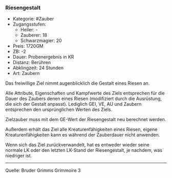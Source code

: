 ### Riesengestalt

- Kategorie: #Zauber
- Zugangsstufen:
  - Heiler: -
  - Zauberer: 18
  - Schwarzmagier: 20
- Preis: 1720GM
- ZB: -2
- Dauer: Probenergebnis in KR
- Distanz: Berühren
- Abklingzeit: 24 Stunden
- Art: Zaubern

Das freiwillige Ziel nimmt augenblicklich die Gestalt eines Riesen an.

Alle Attribute, Eigenschaften und Kampfwerte des Ziels entsprechen für die Dauer des Zaubers denen eines Riesen (modifiziert durch die Ausrüstung, die sich der Gestalt anpasst). Lediglich GEI, VE, AU und Zaubern entsprechen den ursprünglichen Werten des Ziels.

Zielzauber muss mit dem GE-Wert der Riesengestalt neu berechnet werden.

Außerdem erhält das Ziel alle Kreaturenfähigkeiten eines Riesen, eigene Kreaturenfähigkeiten kann es während der Zauberdauer nicht anwenden.

Wenn sich das Ziel zurückverwandelt, hat es entweder wieder seine normale LK oder den letzten LK-Stand der Riesengestalt, je nachdem, was niedriger ist.

---

Quelle: Bruder Grimms Grimmoire 3

